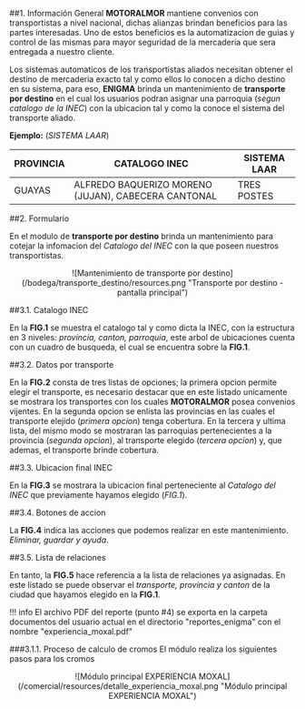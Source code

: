 ##1. Información General
**MOTORALMOR** mantiene convenios con transportistas a nivel nacional, dichas alianzas brindan beneficios para las partes interesadas. Uno de estos beneficios es la automatizacion de guias y control de las mismas para mayor seguridad de la mercaderia que sera entregada a nuestro cliente.

Los sistemas automaticos de los transportistas aliados necesitan obtener el destino de mercaderia exacto tal y como ellos lo conocen a dicho destino en su sistema, para eso, **ENIGMA** brinda un mantenimiento de **transporte por destino** en el cual los usuarios podran asignar una parroquia (_segun catalogo de la INEC_) con la ubicacion tal y como la conoce el sistema del transporte aliado.

**Ejemplo:** (_SISTEMA LAAR_)

| PROVINCIA | CATALOGO INEC                                       | SISTEMA LAAR |
| --------- | --------------------------------------------------- | ------------ |
| GUAYAS    | ALFREDO BAQUERIZO MORENO (JUJAN), CABECERA CANTONAL | TRES POSTES  |

##2. Formulario

En el modulo de **transporte por destino** brinda un mantenimiento para cotejar la infomacion del _Catalogo del INEC_ con la que poseen nuestros transportistas.

<center>![Mantenimiento de transporte por destino](/bodega/transporte_destino/resources.png "Transporte por destino - pantalla principal")</center>

##3.1. Catalogo INEC

En la **FIG.1** se muestra el catalogo tal y como dicta la INEC, con la estructura en 3 niveles: _provincia, canton, parroquia_, este arbol de ubicaciones cuenta con un cuadro de busqueda, el cual se encuentra sobre la **FIG.1**.

##3.2. Datos por transporte

En la **FIG.2** consta de tres listas de opciones; la primera opcion permite elegir el transporte, es necesario destacar que en este listado unicamente se mostrara los transportes con los cuales **MOTORALMOR** posea convenios vijentes. En la segunda opcion se enlista las provincias en las cuales el transporte elejido (_primera opcion_) tenga cobertura.
En la tercera y ultima lista, del mismo modo se mostraran las parroquias pertenecientes a la provincia (_segunda opcion_), al transporte elegido (_tercera opcion_) y, que ademas, el transporte brinde cobertura.

##3.3. Ubicacion final INEC

En la **FIG.3** se mostrara la ubicacion final perteneciente al _Catalogo del INEC_ que previamente hayamos elegido (_FIG.1_).

##3.4. Botones de accion

La **FIG.4** indica las acciones que podemos realizar en este mantenimiento. _Eliminar, guardar y ayuda_.

##3.5. Lista de relaciones

En tanto, la **FIG.5** hace referencia a la lista de relaciones ya asignadas. En este listado se puede observar el _transporte, provincia y canton_ de la ciudad que hayamos elegido en la **FIG.1**.

!!! info
El archivo PDF del reporte (punto #4) se exporta en la carpeta documentos del usuario actual en el directorio "reportes_enigma" con el nombre "experiencia_moxal.pdf"

###3.1.1. Proceso de calculo de cromos
El módulo realiza los siguientes pasos para los cromos

<center>![Módulo principal EXPERIENCIA MOXAL](/comercial/resources/detalle_experiencia_moxal.png "Módulo principal EXPERIENCIA MOXAL")</center>
